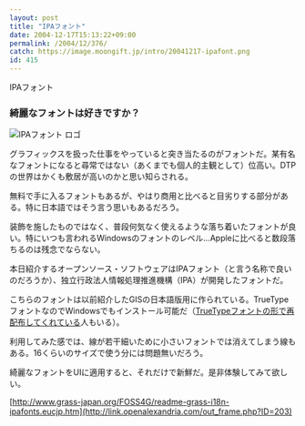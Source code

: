 ```yaml
---
layout: post
title: "IPAフォント"
date: 2004-12-17T15:13:22+09:00
permalink: /2004/12/376/
catch: https://image.moongift.jp/intro/20041217-ipafont.png
id: 415
---
```

IPAフォント  
<!--more-->

### 綺麗なフォントは好きですか？
  

![IPAフォント ロゴ](https://image.moongift.jp/intro/20041217-ipafont.png "IPAフォント ロゴ")

  

グラフィックスを扱った仕事をやっていると突き当たるのがフォントだ。某有名なフォントになると尋常ではない（あくまでも個人的主観として）位高い。DTPの世界はかくも敷居が高いのかと思い知らされる。

  

無料で手に入るフォントもあるが、やはり商用と比べると目劣りする部分がある。特に日本語ではそう言う思いもあるだろう。

  

装飾を施したものではなく、普段何気なく使えるような落ち着いたフォントが良い。特にいつも言われるWindowsのフォントのレベル…Appleに比べると数段落ちるのは残念でならない。

  

本日紹介するオープンソース・ソフトウェアはIPAフォント（と言う名称で良いのだろうか）、独立行政法人情報処理推進機構（IPA）が開発したフォントだ。

  

こちらのフォントは以前紹介したGISの日本語版用に作られている。TrueTypeフォントなのでWindowsでもインストール可能だ（[TrueTypeフォントの形で再配布してくれている](http://link.openalexandria.com/out_frame.php?ID=204)人もいる）。

  

利用してみた感では、線が若干細いために小さいフォントでは消えてしまう線もある。16くらいのサイズで使う分には問題無いだろう。

  

綺麗なフォントをUIに適用すると、それだけで新鮮だ。是非体験してみて欲しい。

  

[http://www.grass-japan.org/FOSS4G/readme-grass-i18n-ipafonts.eucjp.htm](http://link.openalexandria.com/out_frame.php?ID=203)

